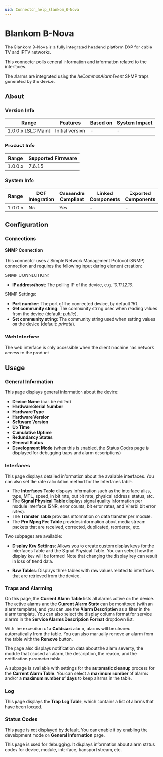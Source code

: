 ```yaml
---
uid: Connector_help_Blankom_B-Nova
---
```


# Blankom B-Nova

The Blankom B-Nova is a fully integrated headend platform DXP for cable TV and IPTV networks.

This connector polls general information and information related to the interfaces.

The alarms are integrated using the *heCommonAlarmEvent* SNMP traps generated by the device.

## About

### Version Info

| Range              | Features        | Based on | System Impact |
|--------------------|-----------------|----------|---------------|
| 1.0.0.x [SLC Main] | Initial version | -        | -             |

### Product Info

| Range   | Supported Firmware |
|---------|--------------------|
| 1.0.0.x | 7.6.15             |

### System Info

| Range   | DCF Integration | Cassandra Compliant | Linked Components | Exported Components |
|---------|-----------------|---------------------|-------------------|---------------------|
| 1.0.0.x | No              | Yes                 | -                 | -                   |

## Configuration

### Connections

#### SNMP Connection

This connector uses a Simple Network Management Protocol (SNMP) connection and requires the following input during element creation:

SNMP CONNECTION:

- **IP address/host**: The polling IP of the device, e.g. *10.11.12.13.*

SNMP Settings:

- **Port number**: The port of the connected device, by default *161*.
- **Get community string**: The community string used when reading values from the device (default: *public*).
- **Set community string**: The community string used when setting values on the device (default: *private*).

### Web Interface

The web interface is only accessible when the client machine has network access to the product.

## Usage

### General Information

This page displays general information about the device:

- **Device Name** (can be edited)
- **Hardware Serial Number**
- **Hardware Type**
- **Hardware Version**
- **Software Version**
- **Up Time**
- **Cumulative Uptime**
- **Redundancy Status**
- **General Status**
- **Development Mode** (when this is enabled, the Status Codes page is displayed for debugging traps and alarm descriptions)

### Interfaces

This page displays detailed information about the available interfaces. You can also set the rate calculation method for the Interfaces table.

- The **Interfaces Table** displays information such as the interface alias, type, MTU, speed, in bit rate, out bit rate, physical address, status, etc.
- The **Signal Physical Table** displays signal quality information per module interface (SNR, error counts, bit error rates, and Viterbi bit error rates).
- The **Transfer Table** provides information on data transfer per module.
- The **Pro Mpeg Fec Table** provides information about media stream packets that are received, corrected, duplicated, reordered, etc.

Two subpages are available:

- **Display Key Settings**: Allows you to create custom display keys for the Interfaces Table and the Signal Physical Table. You can select how the display key will be formed. Note that changing the display key can result in loss of trend data.

- **Raw Tables**: Displays three tables with raw values related to interfaces that are retrieved from the device.

### Traps and Alarming

On this page, the **Current Alarm Table** lists all alarms active on the device. The active alarms and the **Current Alarm State** can be monitored (with an alarm template), and you can use the **Alarm Description** as a filter in the alarm template. You can also select the display column format for service alarms in the **Service Alarms Description Format** dropdown list.

With the exception of a **Coldstart** alarm, alarms will be cleared automatically from the table. You can also manually remove an alarm from the table with the **Remove** button.

The page also displays notification data about the alarm severity, the module that caused an alarm, the description, the reason, and the notification parameter table.

A subpage is available with settings for the **automatic cleanup** process for the **Current Alarm Table**. You can select a **maximum number** of alarms and/or a **maximum number of days** to keep alarms in the table.

### Log

This page displays the **Trap Log Table**, which contains a list of alarms that have been logged.

### Status Codes

This page is not displayed by default. You can enable it by enabling the development mode on **General Information** page.

This page is used for debugging. It displays information about alarm status codes for device, module, interface, transport stream, etc.
